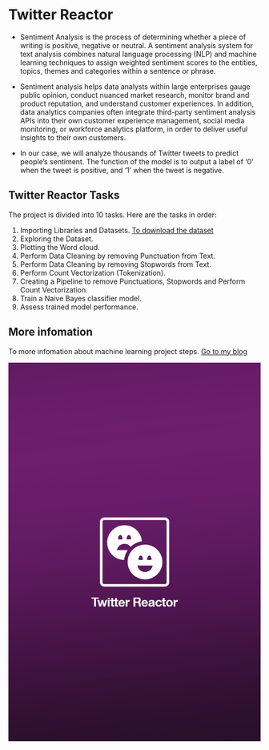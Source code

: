 # Twitter Reactor

* Sentiment Analysis is the process of determining whether a piece of writing is positive, negative or neutral. A sentiment analysis system for text analysis combines natural language processing (NLP) and machine learning techniques to assign weighted sentiment scores to the entities, topics, themes and categories within a sentence or phrase.

* Sentiment analysis helps data analysts within large enterprises gauge public opinion, conduct nuanced market research, monitor brand and product reputation, and understand customer experiences. In addition, data analytics companies often integrate third-party sentiment analysis APIs into their own customer experience management, social media monitoring, or workforce analytics platform, in order to deliver useful insights to their own customers.

* In our case, we will analyze thousands of Twitter tweets to predict people’s sentiment. The function of the model is to output a label of ‘0’ when the tweet is positive, and ‘1’ when the tweet is negative.

## Twitter Reactor Tasks

The project is divided into 10 tasks. Here are the tasks in order:
1.	Importing Libraries and Datasets.
    [To download the dataset]( https://www.kaggle.com/mksaad/arabic-sentiment-twitter-corpus) 
2.	Exploring the Dataset.
3.	Plotting the Word cloud.
4.	Perform Data Cleaning by removing Punctuation from Text.
5.	Perform Data Cleaning by removing Stopwords from Text.
6.	Perform Count Vectorization (Tokenization).
7.	Creating a Pipeline to remove Punctuations, Stopwords and Perform Count Vectorization.
8.	Train a Naive Bayes classifier model.
9.	Assess trained model performance.

## More infomation 
  To more infomation about machine learning project steps. [Go to my blog](https://baraasallout.wixsite.com/baraasallout/post/5-step-process-of-machine-learning-project) 

![](1.png)


